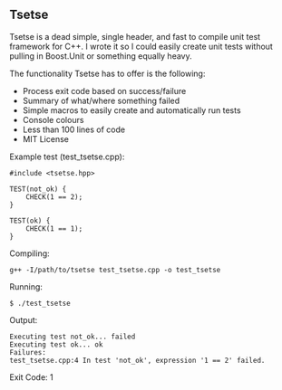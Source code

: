 Tsetse
------

Tsetse is a dead simple, single header, and fast to compile unit test framework for C++. I wrote it so I could easily
create unit tests without pulling in Boost.Unit or something equally heavy.

The functionality Tsetse has to offer is the following:
  * Process exit code based on success/failure
  * Summary of what/where something failed
  * Simple macros to easily create and automatically run tests
  * Console colours
  * Less than 100 lines of code
  * MIT License

Example test (test_tsetse.cpp):

    #include <tsetse.hpp>

    TEST(not_ok) {
        CHECK(1 == 2);
    }

    TEST(ok) {
        CHECK(1 == 1);
    }

Compiling:

    g++ -I/path/to/tsetse test_tsetse.cpp -o test_tsetse

Running:

    $ ./test_tsetse

Output:

    Executing test not_ok... failed
    Executing test ok... ok
    Failures:
    test_tsetse.cpp:4 In test 'not_ok', expression '1 == 2' failed.

Exit Code: 1
